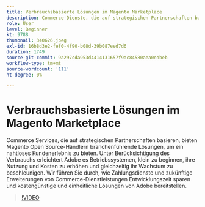 ```yaml
---
title: Verbrauchsbasierte Lösungen im Magento Marketplace
description: Commerce-Dienste, die auf strategischen Partnerschaften basieren, bieten Magento Open Source-Händlern branchenführende Lösungen, um ein nahtloses Käufererlebnis zu bieten.. (Die Beschreibungen sollten zwischen 60 und 160 Zeichen lang sein.)
role: User
level: Beginner
kt: 9788
thumbnail: 340626.jpeg
exl-id: 16b8d3e2-fef0-4f90-b08d-39b087eed7d6
duration: 1749
source-git-commit: 9a297cda953d4414131657f9ac84580aea0eabeb
workflow-type: tm+mt
source-wordcount: '111'
ht-degree: 0%

---
```


# Verbrauchsbasierte Lösungen im Magento Marketplace

Commerce Services, die auf strategischen Partnerschaften basieren, bieten Magento Open Source-Händlern branchenführende Lösungen, um ein nahtloses Kundenerlebnis zu bieten. Unter Berücksichtigung des Verbrauchs erleichtert Adobe es Betriebssystemen, klein zu beginnen, ihre Nutzung und Kosten zu erhöhen und gleichzeitig ihr Wachstum zu beschleunigen. Wir führen Sie durch, wie Zahlungsdienste und zukünftige Erweiterungen von Commerce-Dienstleistungen Entwicklungszeit sparen und kostengünstige und einheitliche Lösungen von Adobe bereitstellen.

>[!VIDEO](https://video.tv.adobe.com/v/340626/?quality=12&learn=on)
